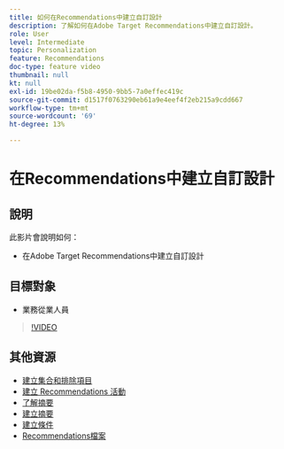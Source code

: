 ```yaml
---
title: 如何在Recommendations中建立自訂設計
description: 了解如何在Adobe Target Recommendations中建立自訂設計。
role: User
level: Intermediate
topic: Personalization
feature: Recommendations
doc-type: feature video
thumbnail: null
kt: null
exl-id: 19be02da-f5b8-4950-9bb5-7a0effec419c
source-git-commit: d1517f0763290eb61a9e4eef4f2eb215a9cdd667
workflow-type: tm+mt
source-wordcount: '69'
ht-degree: 13%

---
```


# 在Recommendations中建立自訂設計

## 說明

此影片會說明如何：

* 在Adobe Target Recommendations中建立自訂設計

## 目標對象

* 業務從業人員

>[!VIDEO](https://video.tv.adobe.com/v/27687?quality=12)

## 其他資源

* [建立集合和排除項目](create-collections-and-exclusions.md)
* [建立 Recommendations 活動](create-a-recommendations-activity.md)
* [了解摘要](understanding-feeds.md)
* [建立摘要](create-a-feed.md)
* [建立條件](create-criteria.md)
* [Recommendations檔案](https://experienceleague.adobe.com/docs/target/using/recommendations/recommendations.html?lang=en)

